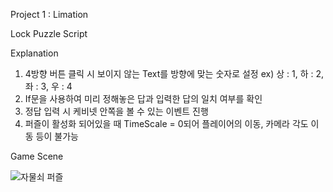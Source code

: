 Project 1 : Limation

Lock Puzzle Script

Explanation
1. 4방향 버튼 클릭 시 보이지 않는 Text를 방향에 맞는 숫자로 설정
 ex) 상 : 1, 하 : 2, 좌 : 3, 우 : 4
2. If문을 사용하여 미리 정해놓은 답과 입력한 답의 일치 여부를 확인
3. 정답 입력 시 케비넷 안쪽을 볼 수 있는 이벤트 진행
4. 퍼즐이 활성화 되어있을 때 TimeScale = 0되어 플레이어의 이동, 카메라 각도 이동 등이 불가능

Game Scene

![자물쇠 퍼즐](https://user-images.githubusercontent.com/74092254/99870580-8ad4bd80-2c17-11eb-93ae-3b5348135e80.png)
